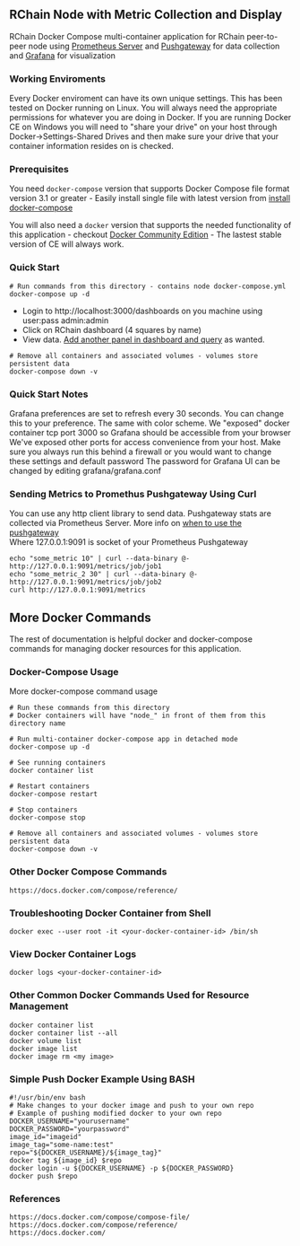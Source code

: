 ## RChain Node with Metric Collection and Display 
RChain Docker Compose multi-container application for RChain peer-to-peer node using [Prometheus Server](https://github.com/prometheus/prometheus) and [Pushgateway](https://github.com/prometheus/pushgateway) for data collection and [Grafana](https://github.com/grafana/grafana) for visualization 

### Working Enviroments 
Every Docker enviroment can have its own unique settings. This has been tested on Docker running on Linux. You will always need the appropriate permissions for whatever you are doing in Docker.
If you are running Docker CE on Windows you will need to "share your drive" on your host through Docker->Settings-Shared Drives and then make sure your drive that your container information resides on is checked.

### Prerequisites
You need `docker-compose` version that supports Docker Compose file format version 3.1 or greater - Easily install single file with latest version from [install docker-compose](https://docs.docker.com/compose/install/)

You will also need a `docker` version that supports the needed functionality of this application - checkout [Docker Community Edition](https://www.docker.com/community-edition) - The lastest stable version of CE will always work.


### Quick Start 
```
# Run commands from this directory - contains node docker-compose.yml
docker-compose up -d
```

* Login to http://localhost:3000/dashboards on you machine using user:pass admin:admin
* Click on RChain dashboard (4 squares by name)
* View data. [Add another panel in dashboard and query](http://docs.grafana.org/guides/getting_started/#adding-editing-graphs-and-panels) as wanted.
 
```
# Remove all containers and associated volumes - volumes store persistent data
docker-compose down -v 
```

### Quick Start Notes
Grafana preferences are set to refresh every 30 seconds. You can change this to your preference. The same with color scheme. 
We "exposed" docker container tcp port 3000 so Grafana should be accessible from your browser
We've exposed other ports for access convenience from your host. Make sure you always run this behind a firewall or you would want to change these settings and default password 
The password for Grafana UI can be changed by editing grafana/grafana.conf

### Sending Metrics to Promethus Pushgateway Using Curl 
You can use any http client library to send data. Pushgateway stats are collected via Prometheus Server. More info on [when to use the pushgateway](https://prometheus.io/docs/practices/pushing/)<br>
Where 127.0.0.1:9091 is socket of your Prometheus Pushgateway
```
echo "some_metric 10" | curl --data-binary @- http://127.0.0.1:9091/metrics/job/job1
echo "some_metric_2 30" | curl --data-binary @- http://127.0.0.1:9091/metrics/job/job2
curl http://127.0.0.1:9091/metrics
```

## More Docker Commands
The rest of documentation is helpful docker and docker-compose commands for managing docker resources for this application.

### Docker-Compose Usage
More docker-compose command usage
```
# Run these commands from this directory 
# Docker containers will have "node_" in front of them from this directory name

# Run multi-container docker-compose app in detached mode
docker-compose up -d

# See running containers
docker container list

# Restart containers 
docker-compose restart

# Stop containers 
docker-compose stop 

# Remove all containers and associated volumes - volumes store persistent data
docker-compose down -v 
```

### Other Docker Compose Commands
```
https://docs.docker.com/compose/reference/ 
```

### Troubleshooting Docker Container from Shell
```
docker exec --user root -it <your-docker-container-id> /bin/sh
```

### View Docker Container Logs
```
docker logs <your-docker-container-id>
```

### Other Common Docker Commands Used for Resource Management
```
docker container list
docker container list --all
docker volume list
docker image list
docker image rm <my image>
```

### Simple Push Docker Example Using BASH
```
#!/usr/bin/env bash
# Make changes to your docker image and push to your own repo
# Example of pushing modified docker to your own repo
DOCKER_USERNAME="yourusername"
DOCKER_PASSWORD="yourpassword"
image_id="imageid"
image_tag="some-name:test"
repo="${DOCKER_USERNAME}/${image_tag}"
docker tag ${image_id} $repo
docker login -u ${DOCKER_USERNAME} -p ${DOCKER_PASSWORD}
docker push $repo
```

### References
```
https://docs.docker.com/compose/compose-file/
https://docs.docker.com/compose/reference/ 
https://docs.docker.com/
```
